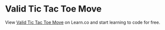 # Valid Tic Tac Toe Move
<p class='util--hide'>View <a href='https://learn.co/lessons/phrg-ttt-7-valid-move'>Valid Tic Tac Toe Move</a> on Learn.co and start learning to code for free.</p>
